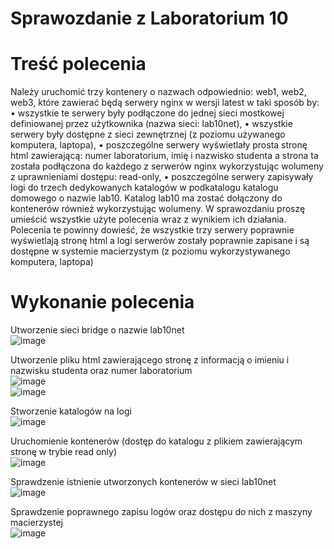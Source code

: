 # Sprawozdanie z Laboratorium 10

# Treść polecenia
Należy uruchomić trzy kontenery o nazwach odpowiednio: web1, web2, web3, które zawierać
będą serwery nginx w wersji latest w taki sposób by:
• wszystkie te serwery były podłączone do jednej sieci mostkowej definiowanej
przez użytkownika (nazwa sieci: lab10net),
• wszystkie serwery były dostępne z sieci zewnętrznej (z poziomu używanego
komputera, laptopa),
• poszczególne serwery wyświetlały prosta stronę html zawierającą: numer
laboratorium, imię i nazwisko studenta a strona ta została podłączona do każdego
z serwerów nginx wykorzystując wolumeny z uprawnieniami dostępu: read-only,
• poszczególne serwery zapisywały logi do trzech dedykowanych katalogów w
podkatalogu katalogu domowego o nazwie lab10. Katalog lab10 ma zostać
dołączony do kontenerów również wykorzystując wolumeny.
W sprawozdaniu proszę umieścić wszystkie użyte polecenia wraz z wynikiem ich działania.
Polecenia te powinny dowieść, że wszystkie trzy serwery poprawnie wyświetlają stronę
html a logi serwerów zostały poprawnie zapisane i są dostępne w systemie macierzystym
(z poziomu wykorzystywanego komputera, laptopa)

# Wykonanie polecenia

Utworzenie sieci bridge o nazwie lab10net <br />
![image](https://github.com/raver1509/PAwChOLab10/assets/36925740/3c6f4791-caab-4270-9d00-d8e67b1a2a7a)

Utworzenie pliku html zawierającego stronę z informacją o imieniu i nazwisku studenta oraz numer laboratorium <br />
![image](https://github.com/raver1509/PAwChOLab10/assets/36925740/e8fe101c-b466-4900-a5aa-70df6cca7bad) <br />
![image](https://github.com/raver1509/PAwChOLab10/assets/36925740/0b8c39bd-ce9a-40d9-b6aa-dac55a914490)

Stworzenie katalogów na logi <br />
![image](https://github.com/raver1509/PAwChOLab10/assets/36925740/4de1d5ec-951c-4f8a-9221-ee6c9420e459)

Uruchomienie kontenerów (dostęp do katalogu z plikiem zawierającym stronę w trybie read only) <br />
![image](https://github.com/raver1509/PAwChOLab10/assets/36925740/f366e01a-f219-4394-9166-b95503ef1242)

Sprawdzenie istnienie utworzonych kontenerów w sieci lab10net <br />
![image](https://github.com/raver1509/PAwChOLab10/assets/36925740/702d1d01-1c91-43f8-9d90-3498de39fc1f)

Sprawdzenie poprawnego zapisu logów oraz dostępu do nich z maszyny macierzystej <br />
![image](https://github.com/raver1509/PAwChOLab10/assets/36925740/4e85edb7-e542-4a27-8bb6-a8aa0983a8b9)






